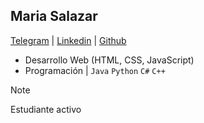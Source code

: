 ## Maria Salazar
[Telegram](t.me/mariasdl) | [Linkedin](linkedin.com/in/mariasdl) | [Github](https://github.com/mariasdl)

- Desarrollo Web (HTML, CSS, JavaScript)
- Programación | ```Java``` ```Python``` ```C#``` ```C++```

> [!NOTE]
> Estudiante activo
